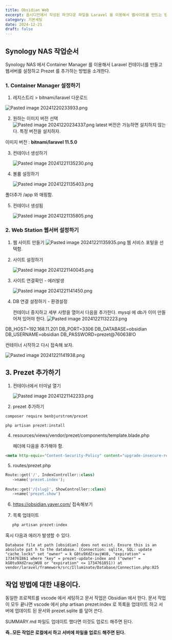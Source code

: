 ```yaml
---
title: Obsidian Web
excerpt: 옵시디언에서 작성된 마크다운 파일을 Laravel 을 이용해서 웹사이트를 만드는 방법을 소개한다.
category: 기본세팅
date: 2024-12-21
draft: false
---
```

## Synology NAS 작업순서

Synology NAS 에서 Container Manager 를 이용해서 Laravel 컨테이너를 만들고 웹서버를 설정하고 Prezet 를 추가하는 방법을 소개한다.

### 1. Container Manager 설정하기

1. 레지스트리 > bitnami/laravel 다운로드

![Pasted image 20241220233933.png](Pasted%20image%2020241220233933.png)

2. 원하는 이미지 버전 선택   
   ![Pasted image 20241220234337.png](Pasted%20image%2020241220234337.png)
latest 버전은 가능하면 설치하지 않는다. 특정 버전을 설치하자.

이미지 버전 : **bitnami/laravel 11.5.0**

3. 컨테이너 생성하기
   
   ![Pasted image 20241221135230.png](Pasted%20image%2020241221135230.png)
4. 볼륨 설정하기
     
      ![Pasted image 20241221135403.png](Pasted%20image%2020241221135403.png)

폴더추가
/app 와 매핑함.

5. 컨테이너 생성됨
   
   ![Pasted image 20241221135805.png](Pasted%20image%2020241221135805.png)


### 2. Web Station 웹서버 설정하기

1. 웹 사이트 만들기
   ![Pasted image 20241221135935.png](Pasted%20image%2020241221135935.png)
웹 서비스 포털을 선택함.

2. 사이트 설정하기
   
   ![Pasted image 20241221140045.png](Pasted%20image%2020241221140045.png)

3. 사이트 연결확인 - 에러발생
   
      ![Pasted image 20241221141450.png](Pasted%20image%2020241221141450.png)

4. DB 연결 설정하기 - 환경설정
   
   컨테이너 중지하고 세부 사항을 열어서 다음을 추가한다. mysql 에 db가 이미 만들어져 있어야 한다.
      ![Pasted image 20241221132223.png](Pasted%20image%2020241221132223.png)

DB_HOST=192.168.11.201
DB_PORT=3306
DB_DATABASE=obsidian
DB_USERNAME=obsidian
DB_PASSWORD=prezet@760638!O

컨테이너 시작하고 다시 접속해 보자.

![Pasted image 20241221141938.png](Pasted%20image%2020241221141938.png)



## 3. Prezet 추가하기

1. 컨테이너에서 터미널 열기
   
   ![Pasted image 20241221142233.png](Pasted%20image%2020241221142233.png)

2. prezet 추가하기

```bash
composer require benbjurstrom/prezet
```

```bash
php artisan prezet:install
```


4. resources/views/vendor/prezet/components/template.blade.php
   
   헤더에 다음을 추가해야 함.
```html
<meta http-equiv="Content-Security-Policy" content="upgrade-insecure-requests">
```

5. routes/prezet.php

```php
Route::get('/', IndexController::class)
   ->name('prezet.index');
   
Route::get('/{slug}', ShowController::class)
   ->name('prezet.show')
```

6. https://obsidian.yaver.com/ 접속해보기

7. 목록 업데이트
   
```bash
   php artisan prezet:index
```

혹시 다음과 에러가 발생할 수 있다.
```
Database file at path [obsidian] does not exist. Ensure this is an absolute pat h to the database. (Connection: sqlite, SQL: update "cache_locks" set "owner" = k G0tu9XdZraujWU8, "expiration" = 1734761861 where "key" = prezet-update-index and ("owner" = kG0tu9XdZraujWU8 or "expiration" <= 1734761851)) at vendor/laravel/framework/src/Illuminate/Database/Connection.php:825
```

## 작업 방법에 대한 내용이다.

동일한 프로젝트를 vscode 에서 세팅하고 문서 작업은 Obsidian 에서 한다. 문서 작업이 모두 끝나면 vscode 에서 php artisan prezet:index 로 목록을 업데이트 하고 서버에 업데이트 된 문서와 prezet.sqlite 를 덮어 쓴다.

SUMMARY.md 파일도 업데이트 했다면 이것도 업로드 해주면 된다.

**즉..모든 작업은 로컬에서 하고 서버에 파일을 업로드 해주면 된다.**

